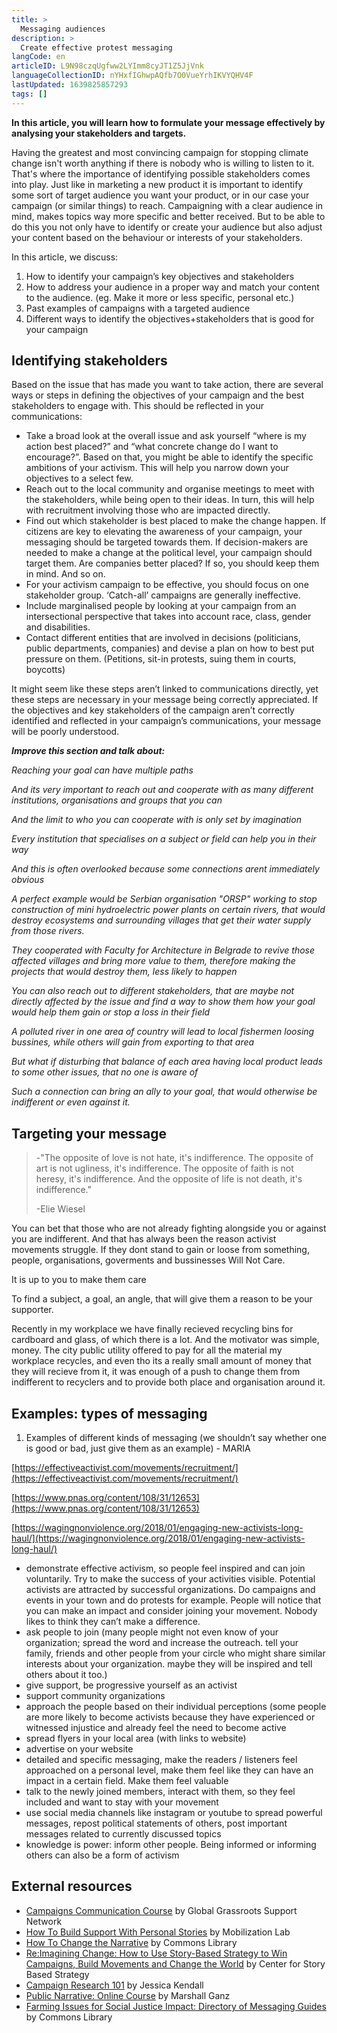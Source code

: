 ```yaml
---
title: >
  Messaging audiences
description: >
  Create effective protest messaging
langCode: en
articleID: L9N98czqUgfww2LYImm8cyJT1Z5JjVnk
languageCollectionID: nYHxfIGhwpAQfb7O0VueYrhIKVYQHV4F
lastUpdated: 1639825857293
tags: []
---
```


**In this article, you will learn how to formulate your message effectively by analysing your stakeholders and targets.**

Having the greatest and most convincing campaign for stopping climate change isn't worth anything if there is nobody who is willing to listen to it. That's where the importance of identifying possible stakeholders comes into play. Just like in marketing a new product it is important to identify some sort of target audience you want your product, or in our case your campaign (or similar things) to reach. Campaigning with a clear audience in mind, makes topics way more specific and better received. But to be able to do this you not only have to identify or create your audience but also adjust your content based on the behaviour or interests of your stakeholders.

In this article, we discuss:

1.  How to identify your campaign’s key objectives and stakeholders
2.  How to address your audience in a proper way and match your content to the audience. (eg. Make it more or less specific, personal etc.)
3.  Past examples of campaigns with a targeted audience
4.  Different ways to identify the objectives+stakeholders that is good for your campaign

## Identifying stakeholders

Based on the issue that has made you want to take action, there are several ways or steps in defining the objectives of your campaign and the best stakeholders to engage with. This should be reflected in your communications:

-   Take a broad look at the overall issue and ask yourself “where is my action best placed?” and “what concrete change do I want to encourage?”. Based on that, you might be able to identify the specific ambitions of your activism. This will help you narrow down your objectives to a select few.
-   Reach out to the local community and organise meetings to meet with the stakeholders, while being open to their ideas. In turn, this will help with recruitment involving those who are impacted directly.
-   Find out which stakeholder is best placed to make the change happen. If citizens are key to elevating the awareness of your campaign, your messaging should be targeted towards them. If decision-makers are needed to make a change at the political level, your campaign should target them. Are companies better placed? If so, you should keep them in mind. And so on.
-   For your activism campaign to be effective, you should focus on one stakeholder group. ‘Catch-all’ campaigns are generally ineffective.
-   Include marginalised people by looking at your campaign from an intersectional perspective that takes into account race, class, gender and disabilities.
-   Contact different entities that are involved in decisions (politicians, public departments, companies) and devise a plan on how to best put pressure on them. (Petitions, sit-in protests, suing them in courts, boycotts)

It might seem like these steps aren’t linked to communications directly, yet these steps are necessary in your message being correctly appreciated. If the objectives and key stakeholders of the campaign aren’t correctly identified and reflected in your campaign’s communications, your message will be poorly understood.

_**Improve this section and talk about:**_

_Reaching your goal can have multiple paths_

_And its very important to reach out and cooperate with as many different institutions, organisations and groups that you can_

_And the limit to who you can cooperate with is only set by imagination_

_Every institution that specialises on a subject or field can help you in their way_

_And this is often overlooked because some connections arent immediately obvious_

_A perfect example would be Serbian organisation "ORSP" working to stop construction of mini hydroelectric power plants on certain rivers, that would destroy ecosystems and surrounding villages that get their water supply from those rivers._

_They cooperated with Faculty for Architecture in Belgrade to revive those affected villages and bring more value to them, therefore making the projects that would destroy them, less likely to happen_

_You can also reach out to different stakeholders, that are maybe not directly affected by the issue and find a way to show them how your goal would help them gain or stop a loss in their field_

_A polluted river in one area of country will lead to local fishermen loosing bussines, while others will gain from exporting to that area_

_But what if disturbing that balance of each area having local product leads to some other issues, that no one is aware of_

_Such a connection can bring an ally to your goal, that would otherwise be indifferent or even against it._

## Targeting your message

> \-"The opposite of love is not hate, it's indifference. The opposite of art is not ugliness, it's indifference. The opposite of faith is not heresy, it's indifference. And the opposite of life is not death, it's indifference."
> 
> \-Elie Wiesel

You can bet that those who are not already fighting alongside you or against you are indifferent. And that has always been the reason activist movements struggle. If they dont stand to gain or loose from something, people, organisations, goverments and bussinesses Will Not Care.

It is up to you to make them care

To find a subject, a goal, an angle, that will give them a reason to be your supporter.

Recently in my workplace we have finally recieved recycling bins for cardboard and glass, of which there is a lot. And the motivator was simple, money. The city public utility offered to pay for all the material my workplace recycles, and even tho its a really small amount of money that they will recieve from it, it was enough of a push to change them from indifferent to recyclers and to provide both place and organisation around it.

## Examples: types of messaging

1.  Examples of different kinds of messaging (we shouldn’t say whether one is good or bad, just give them as an example) - MARIA

[https://effectiveactivist.com/movements/recruitment/](https://effectiveactivist.com/movements/recruitment/)

[https://www.pnas.org/content/108/31/12653](https://www.pnas.org/content/108/31/12653)

[https://wagingnonviolence.org/2018/01/engaging-new-activists-long-haul/](https://wagingnonviolence.org/2018/01/engaging-new-activists-long-haul/)

-   demonstrate effective activism, so people feel inspired and can join voluntarily. Try to make the success of your activities visible. Potential activists are attracted by successful organizations. Do campaigns and events in your town and do protests for example. People will notice that you can make an impact and consider joining your movement. Nobody likes to think they can’t make a difference.
-   ask people to join (many people might not even know of your organization; spread the word and increase the outreach. tell your family, friends and other people from your circle who might share similar interests about your organization. maybe they will be inspired and tell others about it too.)
-   give support, be progressive yourself as an activist
-   support community organizations
-   approach the people based on their individual perceptions (some people are more likely to become activists because they have experienced or witnessed injustice and already feel the need to become active
-   spread flyers in your local area (with links to website)
-   advertise on your website
-   detailed and specific messaging, make the readers / listeners feel approached on a personal level, make them feel like they can have an impact in a certain field. Make them feel valuable
-   talk to the newly joined members, interact with them, so they feel included and want to stay with your movement
-   use social media channels like instagram or youtube to spread powerful messages, repost political statements of others, post important messages related to currently discussed topics
-   knowledge is power: inform other people. Being informed or informing others can also be a form of activism

## **External resources**

-   [Campaigns Communication Course](https://commonslibrary.org/campaign-communications-course/) by Global Grassroots Support Network
-   [How To Build Support With Personal Stories](https://commonslibrary.org/how-to-build-public-support-with-personal-stories/) by Mobilization Lab
-   [How To Change the Narrative](https://commonslibrary.org/how-to-change-the-narrative/) by Commons Library
-   [Re:Imagining Change: How to Use Story-Based Strategy to Win Campaigns, Build Movements and Change the World](https://commonslibrary.org/reimagining-change-how-to-use-story-based-strategy-to-win-campaigns-build-movements-and-change-the-world/) by Center for Story Based Strategy
-   [Campaign Research 101](https://commonslibrary.org/campaign-research-101/) by Jessica Kendall
-   [Public Narrative: Online Course](https://commonslibrary.org/public-narrative-curriculum/) by Marshall Ganz
-   [Farming Issues for Social Justice Impact: Directory of Messaging Guides](https://commonslibrary.org/issues-framing-guides/) by Commons Library